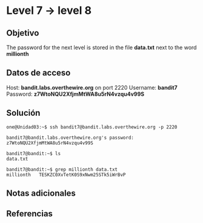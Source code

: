 # Level 7 -> level 8

## Objetivo
The password for the next level is stored in the file **data.txt** next to the word **millionth**

## Datos de acceso
Host: **bandit.labs.overthewire.org** on port 2220
Username: **bandit7**
Password: **z7WtoNQU2XfjmMtWA8u5rN4vzqu4v99S**

## Solución
```properties
one@Unidad03:~$ ssh bandit7@bandit.labs.overthewire.org -p 2220
```

```
bandit7@bandit.labs.overthewire.org's password: z7WtoNQU2XfjmMtWA8u5rN4vzqu4v99S
```

```properties
bandit7@bandit:~$ ls
data.txt
```

```properties
bandit7@bandit:~$ grep millionth data.txt 
millionth	TESKZC0XvTetK0S9xNwm25STk5iWrBvP
```

## Notas adicionales
## Referencias